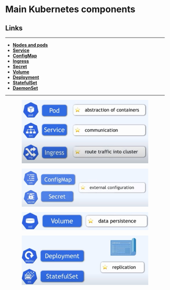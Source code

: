 # Main Kubernetes components

## Links
---
- __[Nodes and pods](./nodes-and-pods.md)__
- __[Service](./service.md)__
- __[ConfigMap](./ConfigMap.md)__
- __[Ingress](./Ingress.md)__
- __[Secret](./secret.md)__
- __[Volume](./volume.md)__
- __[Deployment](./Deployment.md)__
- __[StatefulSet](./statefulSet.md)__
- __[DaemonSet](./DaemonSet.md)__
---

<p align="center">
    <img src="./MKC-images/1-summary.jpg" width="400px"/>
 </p>
 
<p align="center">
    <img src="./MKC-images/2-summary.jpg" width="400px"/>
</p>

<p align="center">    
    <img src="./MKC-images/3-summary.jpg" width="400px"/>
</p>

<p align="center">    
    <img src="./MKC-images/4-summary.jpg" width="400px"/>
</p>
